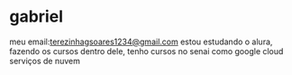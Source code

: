 # gabriel
meu email:terezinhagsoares1234@gmail.com
estou estudando o alura, fazendo os cursos dentro dele, tenho cursos no senai como google cloud serviços de nuvem
